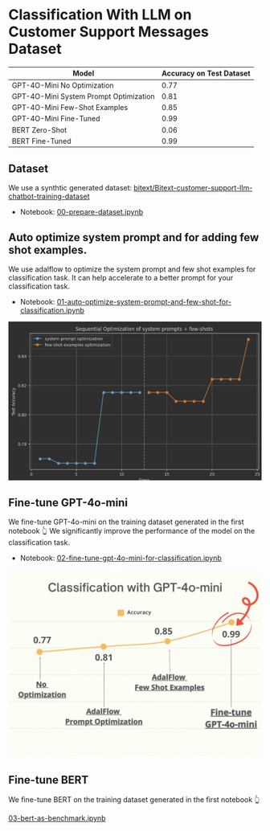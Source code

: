# Classification With LLM on Customer Support Messages Dataset

| Model                                  | Accuracy on Test Dataset |
|----------------------------------------|--------------------------|
| GPT-4O-Mini No Optimization            | 0.77                     |
| GPT-4O-Mini System Prompt Optimization | 0.81                     |
| GPT-4O-Mini Few-Shot Examples          | 0.85                     |
| GPT-4O-Mini Fine-Tuned                 | 0.99                     |
| BERT Zero-Shot                         | 0.06                     |
| BERT Fine-Tuned                        | 0.99                     |


## Dataset

We use a synthtic generated dataset: [bitext/Bitext-customer-support-llm-chatbot-training-dataset](https://huggingface.co/datasets/bitext/Bitext-customer-support-llm-chatbot-training-dataset)

- Notebook: [00-prepare-dataset.ipynb](00-prepare-dataset.ipynb)

## Auto optimize system prompt and for adding few shot examples.

We use adalflow to optimize the system prompt and few shot examples for classification task.
It can help accelerate to a better prompt for your classification task.

- Notebook: [01-auto-optimize-system-prompt-and-few-shot-for-classification.ipynb](01-auto-optimize-system-prompt-and-few-shot-for-classification.ipynb)

![01-auto-optimize-system-prompt-and-few-shot-for-classification.png](assets%2F01-auto-optimize-system-prompt-and-few-shot-for-classification.png)

## Fine-tune GPT-4o-mini

We fine-tune GPT-4o-mini on the training dataset generated in the first notebook 👆
We significantly improve the performance of the model on the classification task.

- Notebook: [02-fine-tune-gpt-4o-mini-for-classification.ipynb](02-fine-tune-gpt-4o-mini-for-classification.ipynb)

![02-fine-tune-gpt-4o-mini-for-classification.png](assets%2F02-fine-tune-gpt-4o-mini-for-classification.png)


## Fine-tune BERT

We fine-tune BERT on the training dataset generated in the first notebook 👆

[03-bert-as-benchmark.ipynb](03-bert-as-benchmark.ipynb)